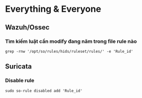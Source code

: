 # Everything & Everyone

## Wazuh/Ossec

### Tìm kiếm luật cần modify đang năm trong file rule nào

`grep -rnw '/opt/so/rules/hids/ruleset/rules/' -e 'Rule_id'`

## Suricata

### Disable rule 

`sudo so-rule disabled add 'Rule_id'`